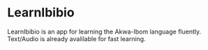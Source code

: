 # LearnIbibio
LearnIbibio is an app for learning the Akwa-Ibom language fluently. Text/Audio is already avalilable for fast learning.
